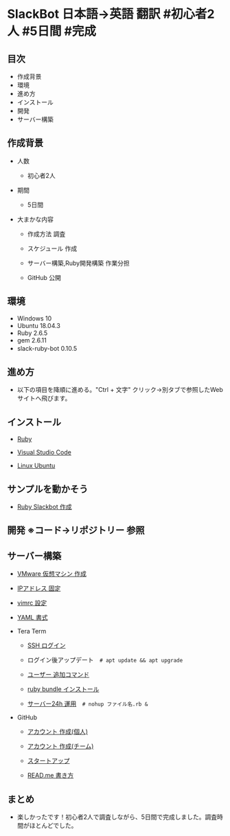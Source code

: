 # SlackBot 日本語→英語 翻訳 #初心者2人 #5日間 #完成

## 目次

- 作成背景
- 環境
- 進め方
- インストール
- 開発
- サーバー構築

## 作成背景
 
- 人数

  - 初心者2人

- 期間

  - 5日間

- 大まかな内容

  - 作成方法 調査

  - スケジュール 作成

  - サーバー構築,Ruby開発構築 作業分担

  - GitHub 公開

## 環境

- Windows 10
- Ubuntu 18.04.3
- Ruby 2.6.5
- gem 2.6.11
- slack-ruby-bot 0.10.5 　
   
## 進め方

- 以下の項目を降順に進める。"Ctrl + 文字" クリック→別タブで参照したWebサイトへ飛びます。

## インストール

- <a href ="https://prog-8.com/docs/ruby-env-win">Ruby</a>

- <a href ="https://azure.microsoft.com/ja-jp/products/visual-studio-code/">Visual Studio Code</a>

- <a href ="http://namco.hatenablog.jp/entry/2018/04/28/063059">Linux Ubuntu</a>

## サンプルを動かそう

- <a href ="https://hawksnowlog.blogspot.com/2017/12/create-slack-bot-with-ruby.html">Ruby Slackbot 作成</a>

## 開発 ※コード→リポジトリー 参照

## サーバー構築

  - <a href ="http://namco.hatenablog.jp/entry/2018/04/28/063059">VMware 仮想マシン 作成</a>

  - <a href ="https://www.yokoweb.net/2018/05/09/ubuntu18-network-fix-ip-address/">IPアドレス 固定</a>

  - <a href ="https://qiita.com/iwaseasahi/items/0b2da68269397906c14c">vimrc 設定</a>

  - <a href ="https://magazine.rubyist.net/articles/0009/0009-YAML.html">YAML 書式</a>  

- Tera Term

  - <a href ="https://aquarius-train.hatenablog.com/entry/SSH%E3%81%AE%E8%A8%AD%E5%AE%9A%E6%89%8B%E9%A0%86%28Ubuntu18_04%29%E3%81%A8Windows%E3%81%8B%E3%82%89%E3%81%AE%E3%82%A2%E3%82%AF%E3%82%BB%E3%82%B9%E7%A2%BA%E8%AA%8D%E6%89%8B%E9%A0%86">SSH ログイン</a>

  - ログイン後アップデート　`# apt update && apt upgrade`

  - <a href ="https://qiita.com/RYOSKATE/items/81b564b2ab281ec7f27d">ユーザー 追加コマンド</a>

  -  <a href ="https://qiita.com/banjo_kazui/items/b7f51dee80962421d628">ruby bundle インストール</a>

  - <a href ="https://www.atmarkit.co.jp/ait/articles/1708/24/news022.html">サーバー24h 運用</a>　`# nohup ファイル名.rb &`

   
- GitHub

  - <a href ="https://qiita.com/okumurakengo/items/848f7177765cf25fcde0">アカウント 作成(個人)</a>

  - <a href ="http://pheromone.hatenablog.com/entry/2015/05/27/154048">アカウント 作成(チーム)</a>

  - <a href ="https://techacademy.jp/magazine/6235">スタートアップ</a>

  - <a href ="https://cpp-learning.com/readme/">READ.me 書き方</a>

## まとめ

- 楽しかったです！初心者2人で調査しながら、5日間で完成しました。調査時間がほとんどでした。
